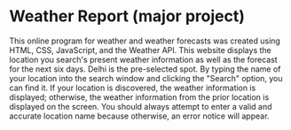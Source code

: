 # Weather Report (major project)
This online program for weather and weather forecasts was created using HTML, CSS, JavaScript, and the Weather API. This website displays the location you search's present weather information as well as the forecast for the next six days. Delhi is the pre-selected spot. By typing the name of your location into the search window and clicking the "Search" option, you can find it. If your location is discovered, the weather information is displayed; otherwise, the weather information from the prior location is displayed on the screen. 
You should always attempt to enter a valid and accurate location name because otherwise, an error notice will appear.
